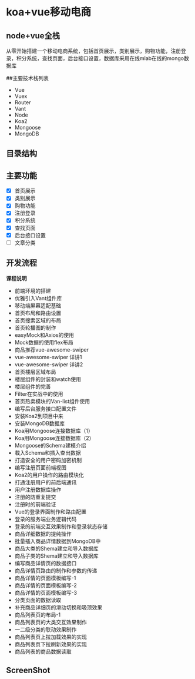 # koa+vue移动电商

node+vue全栈
---
从零开始搭建一个移动电商系统，包括首页展示，类别展示，购物功能，注册登录，积分系统，查找页面，后台接口设置，数据库采用在线mlab在线的mongo数据库

##主要技术栈列表
- Vue
- Vuex
- Router
- Vant
- Node
- Koa2
- Mongoose
- MongoDB
## 目录结构

## 主要功能
- [x] 首页展示
- [x] 类别展示
- [x] 购物功能
- [x] 注册登录
- [x] 积分系统
- [x] 查找页面
- [x] 后台接口设置
- [ ] 文章分类
## 开发流程
**课程说明**
- 前端环境的搭建
- 优雅引入Vant组件库
- 移动端屏幕适配基础
- 首页布局和路由设置
- 首页搜索区域的布局
- 首页轮播图的制作
- easyMock和Axios的使用
- Mock数据的使用flex布局
- 商品推荐vue-awesome-swiper
- vue-awesome-swiper 详讲1
- vue-awesome-swiper 详讲2
- 首页楼层区域布局
- 楼层组件的封装和watch使用
- 楼层组件的完善
- Filter在实战中的使用
- 首页热卖模块的Van-list组件使用
- 编写后台服务接口配置文件
- 安装Koa2到项目中来
- 安装MongoDB数据库
- Koa用Mongoose连接数据库（1）
- Koa用Mongoose连接数据库（2）
- Mongoose的Schema建模介绍
- 载入Schema和插入查出数据
- 打造安全的用户密码加密机制
- 编写注册页面前端视图
-  Koa2的用户操作的路由模块化
- 打通注册用户的前后端通讯
- 用户注册数据库操作
- 注册的防重复提交
- 注册时的前端验证
- Vue的登录界面制作和路由配置
- 登录的服务端业务逻辑代码
- 登录的前端交互效果制作和登录状态存储
- 商品详细数据的提纯操作
- 批量插入商品详情数据到MongoDB中
- 商品大类的Shema建立和导入数据库
- 商品子类的Shema建立和导入数据库
- 编写商品详情页的数据接口
- 商品详情页路由的制作和参数的传递
- 商品详情的页面模板编写-1
- 商品详情的页面模板编写-2
- 商品详情的页面模板编写-3
- 分类页面的数据读取
- 补充商品详细页的滑动切换和吸顶效果
- 商品列表页的布局-1
- 商品列表页的大类交互效果制作
- 一二级分类的联动效果制作
- 商品列表页上拉加载效果的实现
- 商品列表页下拉刷新效果的实现
- 商品列表的商品数据读取
## ScreenShot

